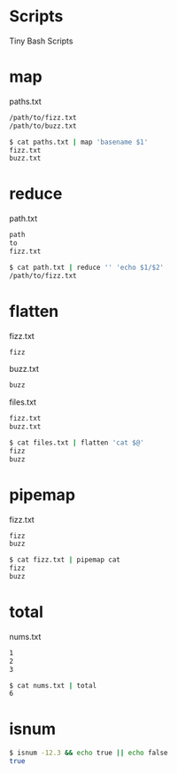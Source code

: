 Scripts
=====
Tiny Bash Scripts

# map

paths.txt
```txt
/path/to/fizz.txt
/path/to/buzz.txt
```

```bash
$ cat paths.txt | map 'basename $1'
fizz.txt
buzz.txt
```

# reduce

path.txt
```txt
path
to
fizz.txt
```

```bash
$ cat path.txt | reduce '' 'echo $1/$2'
/path/to/fizz.txt
```

# flatten

fizz.txt
```txt
fizz
```

buzz.txt
```txt
buzz
```

files.txt
```txt
fizz.txt
buzz.txt
```

```bash
$ cat files.txt | flatten 'cat $@'
fizz
buzz
```

# pipemap

fizz.txt
```txt
fizz
buzz
```

```bash
$ cat fizz.txt | pipemap cat
fizz
buzz
```

# total

nums.txt
```txt
1
2
3
```

```bash
$ cat nums.txt | total
6
```

# isnum

```bash
$ isnum -12.3 && echo true || echo false
true
```
